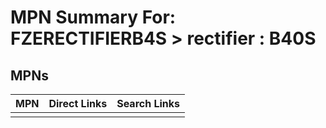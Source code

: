 



# MPN Summary For: FZERECTIFIERB4S > rectifier : B40S

## MPNs
  

|MPN|Direct Links|Search Links|
| :--- | :--- | :--- |
||||
